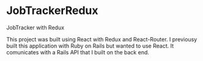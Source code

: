 # JobTrackerRedux
JobTracker with Redux

This project was built using React with Redux and React-Router. I previousy built this application with Ruby on Rails but wanted to use React. It comunicates with a Rails API that I built on the back end.

